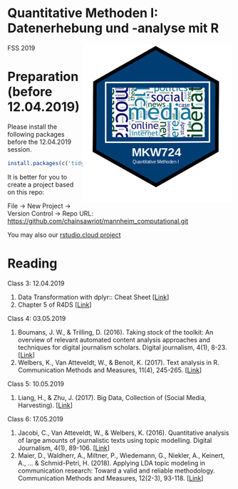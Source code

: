# Quantitative Methoden I: Datenerhebung und -analyse mit R

<img src="data/mkw724.png" align="right" />

FSS 2019

# Preparation (before 12.04.2019)

Please install the following packages before the 12.04.2019 session.

```r
install.packages(c('tidyverse', 'rio', 'quanteda', 'rtweet', 'topicmodels', 'stm')
```

It is better for you to create a project based on this repo:

File -> New Project -> Version Control -> Repo URL: https://github.com/chainsawriot/mannheim_computational.git

You may also our [rstudio.cloud project](https://rstudio.cloud/project/272694)

# Reading

Class 3: 12.04.2019

1. Data Transformation with dplyr:: Cheat Sheet [[Link](https://github.com/rstudio/cheatsheets/raw/master/data-transformation.pdf)]
2. Chapter 5 of R4DS [[Link](https://r4ds.had.co.nz/transform.html)]

Class 4: 03.05.2019

1. Boumans, J. W., & Trilling, D. (2016). Taking stock of the toolkit: An overview of relevant automated content analysis approaches and techniques for digital journalism scholars. Digital journalism, 4(1), 8-23. [[Link](https://www.tandfonline.com/doi/abs/10.1080/21670811.2015.1096598)]
2. Welbers, K., Van Atteveldt, W., & Benoit, K. (2017). Text analysis in R. Communication Methods and Measures, 11(4), 245-265. [[Link](https://www.tandfonline.com/doi/abs/10.1080/19312458.2017.1387238)]

Class 5: 10.05.2019

1. Liang, H., & Zhu, J. (2017). Big Data, Collection of (Social Media, Harvesting). [[Link](https://onlinelibrary.wiley.com/doi/10.1002/9781118901731.iecrm0015)]

Class 6: 17.05.2019

1. Jacobi, C., Van Atteveldt, W., & Welbers, K. (2016). Quantitative analysis of large amounts of journalistic texts using topic modelling. Digital Journalism, 4(1), 89-106. [[Link](https://www.tandfonline.com/doi/full/10.1080/21670811.2015.1093271)]
2. Maier, D., Waldherr, A., Miltner, P., Wiedemann, G., Niekler, A., Keinert, A., ... & Schmid-Petri, H. (2018). Applying LDA topic modeling in communication research: Toward a valid and reliable methodology. Communication Methods and Measures, 12(2-3), 93-118. [[Link](https://www.tandfonline.com/doi/full/10.1080/19312458.2018.1430754)]
